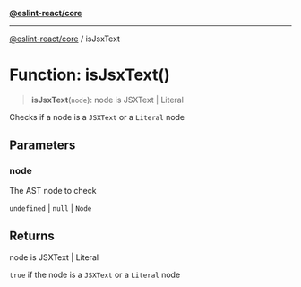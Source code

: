 [**@eslint-react/core**](../README.md)

***

[@eslint-react/core](../README.md) / isJsxText

# Function: isJsxText()

> **isJsxText**(`node`): node is JSXText \| Literal

Checks if a node is a `JSXText` or a `Literal` node

## Parameters

### node

The AST node to check

`undefined` | `null` | `Node`

## Returns

node is JSXText \| Literal

`true` if the node is a `JSXText` or a `Literal` node
